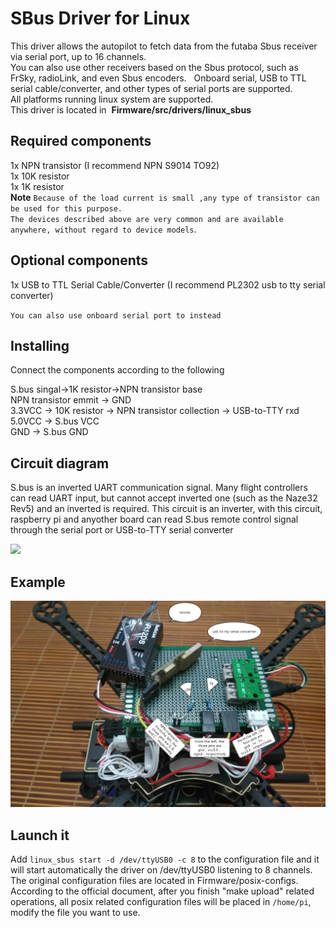 # SBus Driver for Linux
This driver allows the autopilot to fetch data from the futaba Sbus receiver via serial port, up to 16 channels.  
You can also use other receivers based on the Sbus protocol, such as FrSky, radioLink, and even Sbus encoders.  
Onboard serial, USB to TTL serial cable/converter, and other types of serial ports are supported.  
All platforms running linux system are supported.  
This driver is located in  **Firmware/src/drivers/linux_sbus**  

## Required components

1x  NPN transistor  (I recommend NPN S9014 TO92)  
1x  10K resistor  
1x  1K  resistor  
**Note** `Because of the load current is small ,any type of transistor can be used for this purpose. `  
`The devices described above are very common and are available anywhere, without regard to device models`.


## Optional components
1x USB to TTL Serial Cable/Converter (I recommend PL2302 usb to tty serial converter)

`You can also use onboard serial port to instead`

## Installing
Connect the components according to the following  

S.bus singal->1K resistor->NPN transistor base  
NPN transistor emmit -> GND  
3.3VCC -> 10K resistor -> NPN transistor collection -> USB-to-TTY rxd
5.0VCC -> S.bus VCC  
GND -> S.bus GND  

## Circuit diagram  
S.bus is an inverted UART communication signal. Many flight controllers can read UART input, but cannot accept inverted one (such as the Naze32 Rev5) and an inverted is required. This circuit is an inverter, with this circuit, raspberry pi and anyother board can read S.bus remote control signal through the serial port or USB-to-TTY serial converter

![](http://www.playuav.com/uploads/article/20160310/56cf0f65bb1f7437c1618041a30dc308.png)

## Example
![](https://raw.githubusercontent.com/crossa/raspx4-sbus-rc-in/master/example.png)

## Launch it  
Add `linux_sbus start -d /dev/ttyUSB0 -c 8` to the configuration file and it will start automatically the driver on /dev/ttyUSB0 listening to 8 channels. The original configuration files are located in Firmware/posix-configs.   
According to the official document, after you finish "make upload" related operations, all posix related configuration files will be placed in `/home/pi`, modify the file you want to use.


